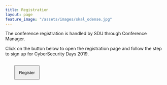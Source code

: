 ```yaml
---
title: Registration
layout: page
feature_image: "/assets/images/skal_odense.jpg"
---
```


<div class="jumbotron">
  <p>The conference registration is handled by SDU through Conference Manager.</p>
  <p>Click on the button below to open the registration page and follow the step to sign up for CyberSecurity Days 2019.</p>
<div markdown="1" class="text-justify">
<p style="margin:2em;" class="text-center">
    <a target="_blank" href="https://www.conferencemanager.dk/cyberdays2019/sign-up.html"><button style="padding:1em;" type="button" class="btn btn-primary btn-lg">Register</button></a>
</p>
<div class="clearfix"></div>

</div>
</div>